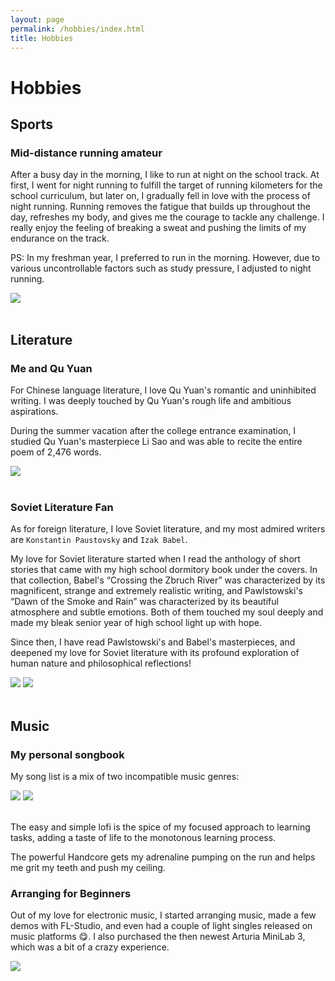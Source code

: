 ```yaml
---
layout: page
permalink: /hobbies/index.html
title: Hobbies
---
```


# Hobbies

## Sports 

### Mid-distance running amateur

After a busy day in the morning, I like to run at night on the school track. At first, I went for night running to fulfill the target of running kilometers for the school curriculum, but later on, I gradually fell in love with the process of night running. Running removes the fatigue that builds up throughout the day, refreshes my body, and gives me the courage to tackle any challenge. I really enjoy the feeling of breaking a sweat and pushing the limits of my endurance on the track.

PS: In my freshman year, I preferred to run in the morning. However, due to various uncontrollable factors such as study pressure, I adjusted to night running.

<div>
<img src="\images\hobbies\run.jpg">
</div>
<br>


## Literature

### Me and Qu Yuan ###

For Chinese language literature, I love Qu Yuan's romantic and uninhibited writing. I was deeply touched by Qu Yuan's rough life and ambitious aspirations.

During the summer vacation after the college entrance examination, I studied Qu Yuan's masterpiece Li Sao and was able to recite the entire poem of 2,476 words.

<div>
<img src="\images\hobbies\lisao.jpg">
</div>
<br>


### Soviet Literature Fan

As for foreign literature, I love Soviet literature, and my most admired writers are `Konstantin Paustovsky` and `Izak Babel`.

My love for Soviet literature started when I read the anthology of short stories that came with my high school dormitory book under the covers. In that collection, Babel's “Crossing the Zbruch River” was characterized by its magnificent, strange and extremely realistic writing, and Pawlstowski's “Dawn of the Smoke and Rain” was characterized by its beautiful atmosphere and subtle emotions. Both of them touched my soul deeply and made my bleak senior year of high school light up with hope.

Since then, I have read Pawlstowski's and Babel's masterpieces, and deepened my love for Soviet literature with its profound exploration of human nature and philosophical reflections!

<div class="two">
<img src="\images\hobbies\Paustovsky.jpg">
<img src="\images\hobbies\Babel.png">
</div>
<br>





## Music

### My personal songbook


My song list is a mix of two incompatible music genres:

<div >
<img src="\images\hobbies\lofi.jpg">
<img src="\images\hobbies\Handcore.jpg">
</div>
<br>

The easy and simple lofi is the spice of my focused approach to learning tasks, adding a taste of life to the monotonous learning process.

The  powerful Handcore gets my adrenaline pumping on the run and helps me grit my teeth and push my ceiling.


### Arranging for Beginners

Out of my love for electronic music, I started arranging music, made a few demos with FL-Studio, and even had a couple of light singles released on music platforms 😋. I also purchased the then newest Arturia MiniLab 3, which was a bit of a crazy experience.

<div>
<img src="images/hobbies/minilab3.png">
</div>
<br>

